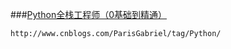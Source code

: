 ###[Python全栈工程师（0基础到精通）](https://www.cnblogs.com/ParisGabriel/p/9297158.html) 

`http://www.cnblogs.com/ParisGabriel/tag/Python/`